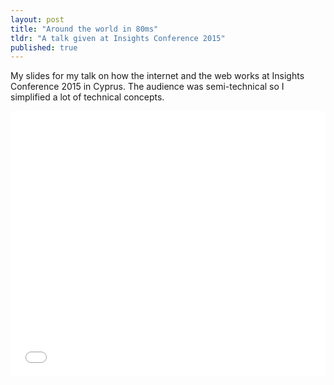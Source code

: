 ```yaml
---
layout: post
title: "Around the world in 80ms"
tldr: "A talk given at Insights Conference 2015"
published: true
---
```


My slides for my talk on how the internet and the web works at Insights Conference 2015
in Cyprus. The audience was semi-technical so I simplified a lot of technical concepts.

<iframe src="//slides.com/alexmic/deck/embed?style=dark" width="100%" height="425" scrolling="no" frameborder="0" allowfullscreen="true"> </iframe>